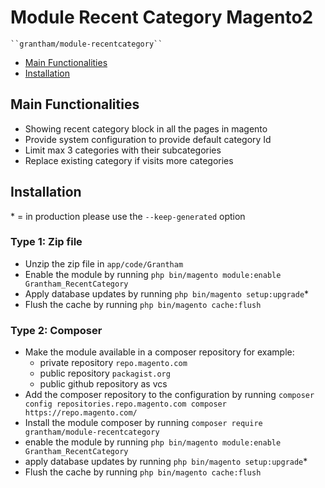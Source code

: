 
# Module Recent Category Magento2

    ``grantham/module-recentcategory``

- [Main Functionalities](#markdown-header-main-functionalities)
- [Installation](#markdown-header-installation)

## Main Functionalities
- Showing recent category block in all the pages in magento
- Provide system configuration to provide default category Id
- Limit max 3 categories with their subcategories
- Replace existing category if visits more categories

## Installation
\* = in production please use the `--keep-generated` option

### Type 1: Zip file

- Unzip the zip file in `app/code/Grantham`
- Enable the module by running `php bin/magento module:enable Grantham_RecentCategory`
- Apply database updates by running `php bin/magento setup:upgrade`\*
- Flush the cache by running `php bin/magento cache:flush`

### Type 2: Composer

- Make the module available in a composer repository for example:
    - private repository `repo.magento.com`
    - public repository `packagist.org`
    - public github repository as vcs
- Add the composer repository to the configuration by running `composer config repositories.repo.magento.com composer https://repo.magento.com/`
- Install the module composer by running `composer require grantham/module-recentcategory`
- enable the module by running `php bin/magento module:enable Grantham_RecentCategory`
- apply database updates by running `php bin/magento setup:upgrade`\*
- Flush the cache by running `php bin/magento cache:flush`